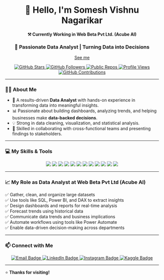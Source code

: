 <h1 align="center">👋 Hello, I'm Somesh Vishnu Nagarikar</h1> 
<h4 align="center">⚒️ Currently Working in <b>Web Beta Pvt Ltd. (Acube AI) </b></h4> 
<h3 align="center">🚀 Passionate Data Analyst | Turning Data into Decisions</h3>
<p align="center">
  <a href="https://someshsn.github.io/" target="_blank">See me</a>
</p>


<p align="center">

  <!-- GitHub Stars -->
  <a href="https://github.com/someshsn?tab=repositories" target="_blank">
    <img src="https://img.shields.io/github/stars/someshsn?style=social" alt="GitHub Stars"/>
  </a>

  <!-- GitHub Followers -->
  <a href="https://github.com/someshsn?tab=followers" target="_blank">
    <img src="https://img.shields.io/github/followers/someshsn?label=Followers&style=social" alt="GitHub Followers"/>
  </a>

  <!-- Public Repositories -->
  <a href="https://github.com/someshsn?tab=repositories" target="_blank">
    <img src="https://img.shields.io/badge/Public%20Repos-COUNT-blue?style=flat&logo=github" alt="Public Repos"/>
  </a>

  <!-- Profile Visitors (via Visitor Badge Service) -->
  <a href="https://github.com/someshsn" target="_blank">
    <img src="https://komarev.com/ghpvc/?username=someshsn&label=Profile%20Views&color=0e75b6&style=flat" alt="Profile Views"/>
  </a>

  <!-- Contributions Badge (Static Placeholder) -->
  <a href="https://github.com/someshsn" target="_blank">
    <img src="https://img.shields.io/badge/Contributions-365%2B-green?style=flat&logo=github" alt="GitHub Contributions"/>
  </a>

</p>



---

### 👨‍💼 About Me

- 🎯 A results-driven **Data Analyst** with hands-on experience in transforming data into meaningful insights.  
- 📊 Passionate about building dashboards, analyzing trends, and helping businesses make **data-backed decisions**.  
- 💡 Strong in data cleaning, visualization, and statistical analysis.  
- 🤝 Skilled in collaborating with cross-functional teams and presenting findings to stakeholders.

---

### 💻 My Skills & Tools

<p align="center">
  <img src="https://img.shields.io/badge/SQL-00758F?style=for-the-badge&logo=sql&logoColor=white" />
  <img src="https://img.shields.io/badge/DAX-007ACC?style=for-the-badge&logoColor=white" />
  <img src="https://img.shields.io/badge/ETL-4B8BBE?style=for-the-badge&logoColor=white" />
  <img src="https://img.shields.io/badge/Power%20BI-F2C811?style=for-the-badge&logo=powerbi&logoColor=black" />
  <img src="https://img.shields.io/badge/Tableau-E97627?style=for-the-badge&logo=tableau&logoColor=white" />
  <img src="https://img.shields.io/badge/Power%20Apps-742774?style=for-the-badge&logo=powerapps&logoColor=white" />
  <img src="https://img.shields.io/badge/Power%20Automate-0078D7?style=for-the-badge&logo=powerautomate&logoColor=white" />
  <img src="https://img.shields.io/badge/Excel-217346?style=for-the-badge&logo=microsoft-excel&logoColor=white" />
  <img src="https://img.shields.io/badge/Python-3776AB?style=for-the-badge&logo=python&logoColor=white" />
  <img src="https://img.shields.io/badge/Forecasting-FF6F61?style=for-the-badge&logoColor=white" />
  <img src="https://img.shields.io/badge/Statistical%20Analysis-6A5ACD?style=for-the-badge&logoColor=white" />
  <img src="https://img.shields.io/badge/Power%20BI%20Services-FFC107?style=for-the-badge&logo=powerbi&logoColor=black" />
</p>

---

### 📈 My Role as Data Analyst at Web Beta Pvt Ltd (Acube AI)

✅ Gather, clean, and organize large datasets  
✅ Use tools like SQL, Power BI, and DAX to extract insights  
✅ Design dashboards and reports for real-time analysis  
✅ Forecast trends using historical data  
✅ Communicate data trends and business implications  
✅ Automate workflows using tools like Power Automate  
✅ Enable data-driven decision-making across departments  

---

### 📫 Connect with Me

<p align="center">
  <a href="mailto:someshnagarikar@gmail.com">
    <img src="https://img.shields.io/badge/someshnagarikar@gmail.com-D14836?style=for-the-badge&logo=gmail&logoColor=white" alt="Email Badge" />
  </a>
  <a href="https://www.linkedin.com/in/somesh-nagarikar-a77003211/" target="_blank">
    <img src="https://img.shields.io/badge/-LinkedIn-0A66C2?style=for-the-badge&logo=linkedin&logoColor=white" alt="LinkedIn Badge" />
  </a>
  <a href="https://www.instagram.com/somesh_nagarikar/" target="_blank">
    <img src="https://img.shields.io/badge/-Instagram-E4405F?style=for-the-badge&logo=instagram&logoColor=white" alt="Instagram Badge" />
  </a>
  <a href="https://www.kaggle.com/someshnagarikar" target="_blank">
    <img src="https://img.shields.io/badge/-Kaggle-20BEFF?style=for-the-badge&logo=kaggle&logoColor=white" alt="Kaggle Badge" />
  </a>
</p>

---

⭐️ **Thanks for visiting!**
